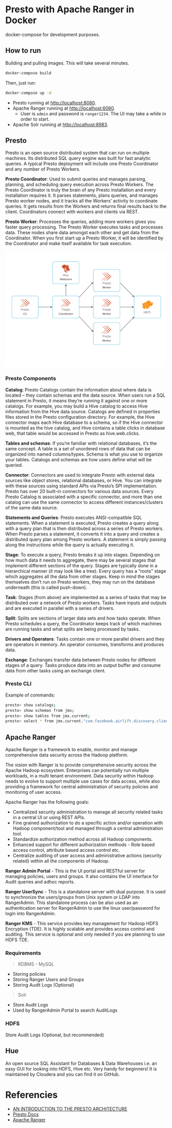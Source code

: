 # Presto with Apache Ranger in Docker
docker-compose for development purposes.

## How to run
Building and pulling images. This will take several minutes.
```bash
docker-compose build
```
Then, just run:
```bash
docker-compose up -d
```

- Presto running at [http://localhost:8080](http://localhost:8080).
- Apache Ranger running at [http://localhost:6080](http://localhost:6080).
  - User is `admin` and password is `ranger1234`. The UI may take a while in order to start.
- Apache Solr running at [http://localhost:8983](http://localhost:8983).

## Presto
Presto is an open source distributed system that can run on multiple machines. Its distributed SQL query engine was built for fast analytic queries. A typical Presto deployment will include one Presto Coordinator and any number of Presto Workers.

**Presto Coordinator**: Used to submit queries and manages parsing, planning, and scheduling query execution across Presto Workers. The Presto Coordinator is truly the brain of any Presto installation and every installation requires it. It parses statements, plans queries, and manages Presto worker nodes, and it tracks all the Workers’ activity to coordinate queries. It gets results from the Workers and returns final results back to the client. Coordinators connect with workers and clients via REST.

**Presto Worker**: Processes the queries, adding more workers gives you faster query processing. The Presto Worker executes tasks and processes data. These nodes share data amongst each other and get data from the Coordinator. When you first start up a Presto Worker, it will be identified by the Coordinator and make itself available for task execution.

<p align="center">
    <img src="images/presto_architecture.png" alt="Presto High Level Architecture" />
</p>

### Presto Components

**Catalog**: Presto Catalogs contain the information about where data is located – they contain schemas and the data source. When users run a SQL statement in Presto, it means they’re running it against one or more catalogs. For example, you may build a Hive catalog to access Hive information from the Hive data source. Catalogs are defined in properties files stored in the Presto configuration directory. For example, the Hive connector maps each Hive database to a schema, so if the Hive connector is mounted as the hive catalog, and Hive contains a table clicks in database web, that table would be accessed in Presto as hive.web.clicks.

**Tables and schemas**: If you’re familiar with relational databases, it’s the same concept. A table is a set of unordered rows of data that can be organized into named columns/types. Schema is what you use to organize your tables. Catalogs and schemas are how users define what will be queried.

**Connector**: Connectors are used to integrate Presto with external data sources like object stores, relational databases, or Hive. You can integrate with these sources using standard APIs via Presto’s SPI implementation. Presto has over 20 built-in connectors for various data sources. Every Presto Catalog is associated with a specific connector, and more than one catalog can use the same connector to access different instances/clusters of the same data source.

**Statements and Queries**: Presto executes ANSI-compatible SQL statements. When a statement is executed, Presto creates a query along with a query plan that is then distributed across a series of Presto workers. When Presto parses a statement, it converts it into a query and creates a distributed query plan among Presto workers. A statement is simply passing along the instructions while the query is actually executing it.

**Stage**: To execute a query, Presto breaks it up into stages. Depending on how much data it needs to aggregate, there may be several stages that implement different sections of the query. Stages are typically done in a hierarchical manner (it may look like a tree). Every query has a “roots” stage which aggregates all the data from other stages. Keep in mind the stages themselves don’t run on Presto workers, they may run on the database underneath (this is called push-down).

**Task**: Stages (from above) are implemented as a series of tasks that may be distributed over a network of Presto workers. Tasks have inputs and outputs and are executed in parallel with a series of drivers.

**Split**: Splits are sections of larger data sets and how tasks operate. When Presto schedules a query, the Coordinator keeps track of which machines are running tasks and what splits are being processed by tasks.

**Drivers and Operators**: Tasks contain one or more parallel drivers and they are operators in memory. An operator consumes, transforms and produces data.

**Exchange**: Exchanges transfer data between Presto nodes for different stages of a query. Tasks produce data into an output buffer and consume data from other tasks using an exchange client.

### Presto CLI 
Example of commands:
```bash
presto> show catalogs;
presto> show schemas from jmx;
presto> show tables from jmx.current;
presto> select * from jmx.current."com.facebook.airlift.discovery.client:name=announcer";
```

## Apache Ranger
Apache Ranger is a framework to enable, monitor and manage comprehensive data security across the Hadoop platform.

The vision with Ranger is to provide comprehensive security across the Apache Hadoop ecosystem. Enterprises can potentially run multiple workloads, in a multi tenant environment. Data security within Hadoop needs to evolve to support multiple use cases for data access, while also providing a framework for central administration of security policies and monitoring of user access.

Apache Ranger has the following goals:

- Centralized security administration to manage all security related tasks in a central UI or using REST APIs.
- Fine grained authorization to do a specific action and/or operation with Hadoop component/tool and managed through a central administration tool.
- Standardize authorization method across all Hadoop components.
- Enhanced support for different authorization methods - Role based access control, attribute based access control etc.
- Centralize auditing of user access and administrative actions (security related) within all the components of Hadoop.

**Ranger Admin Portal** - This is the UI portal and RESTful server for managing policies, users and groups. It also contains the UI interface for Audit queries and adhoc reports.

**Ranger UserSync** - This is a standalone server with dual purpose. It is used to synchronize the users/groups from Unix system or LDAP into RangerAdmin. This standalone process can be also used as an authentication server for RangerAdmin to use the linux user/password for login into RangerAdmin.

**Ranger KMS** - This service provides key management for Hadoop HDFS Encryption (TDE). It is highly scalable and provides access control and auditing. This service is optional and only needed if you are planning to use HDFS TDE.


### Requirements
> RDBMS - MySQL

- Storing policies
- Storing Ranger Users and Groups
- Storing Audit Logs (Optional)

> Solr

- Store Audit Logs
- Used by RangerAdmin Portal to search AuditLogs

### HDFS
Store Audit Logs (Optional, but recommended)

## Hue
An open source SQL Assistant for Databases & Data Warehouses i.e. an easy GUI for looking into HDFS, Hive etc. Very handy for beginners! It is maintained by Cloudera and you can find it on GitHub.

# Referencies
- [AN INTRODUCTION TO THE PRESTO ARCHITECTURE](https://www.alluxio.io/learn/presto/architecture/)
- [Presto Docs](https://prestodb.io/docs/current/overview/concepts.html)
- [Apache Ranger](https://cwiki.apache.org/confluence/display/RANGER/Index)
